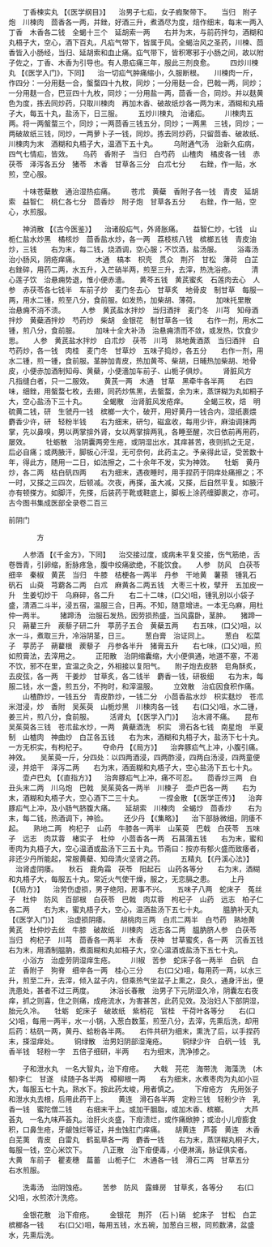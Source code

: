 <!-- { "loadSidebar": true } -->
　　丁香楝实丸 【《医学纲目》】 　治男子七疝，女子瘕聚带下。　　当归　附子炮　川楝肉　茴香各一两，并銼，好酒三升，煮酒尽为度，焙作细末，每末一两入　丁香　木香各二钱　全蝎十三个　延胡索一两　　右并为末，与前药拌匀，酒糊和丸梧子大，空心，酒下百丸，凡疝气带下，皆属于风。全蝎治风之圣药，川楝、茴香皆入小肠经，当归、延胡索和血止痛。疝气带下，皆积寒邪于小肠之间，故以附子佐之，丁香、木香为引导也。有人患疝痛三年，服此三剂良愈。
　　四炒川楝丸 【《医学入门》，下同】 　治一切疝气肿痛缩小，久服断根。　　川楝肉一斤，作四分：一分用麸一合，螌蝥四十九枚，同炒；一分用麸一合，巴戟一两，同炒；一分用麸一合，巴豆四十九枚，同炒；一分用盐一两，茴香一合，同炒。并以麸黄色为度，拣去同炒药，只取川楝肉　再加木香、破故纸炒各一两为末，酒糊和丸梧子大，每五十丸，盐汤下，日三服。
　　五炒川楝丸　治诸疝。
　　川楝肉五两。将一两螌蝥三个，同炒；一两茴香三钱五分，同炒；一两黑　三钱，同炒；一两破故纸三钱，同炒，一两萝卜子一钱，同炒。拣去同炒药，只留茴香、破故纸、川楝肉为末　酒糊和丸梧子大，温酒下五十丸。
　　乌附通气汤　治新久疝病，四气七情疝，皆效。　　乌药　香附子　当归　白芍药　山楂肉　橘皮各一钱　赤茯苓　泽泻各五分　猪苓　木香　甘草各三分　白朮七分　　右銼，作一贴，水煎，空心服。

　　十味苍蘗散　通治湿热疝痛。
　　苍朮　黄蘗　香附子各一钱　青皮　延胡索　益智仁　桃仁各七分　茴香炒　附子炮　甘草各五分　　右銼，作一贴，空心，水煎服。

　　神消散 【《古今医鉴》】 　治诸般疝气，外肾胀痛。　　益智仁炒，七钱　山栀仁盐水炒黑　橘核炒　茴香盐水炒，各一两　荔枝核八钱　槟榔五钱　青皮油炒，三钱　　右为末，每二钱，烧酒调，空心服；不饮酒，盐汤服。
　　浴毒汤　治小肠风，阴疮痒痛。
　　木通　槁本　枳壳　贯众　荆芥　甘松　薄荷　白芷　　右銼碎，用药二两，水五升，入芒硝半两，煎至三升，去滓，热洗浴疮。
　　清心莲子饮　治悬痈势退，惟小便赤濇。　　黄芩五钱　黄芪蜜炙　石莲肉去心　人参　赤茯苓各七钱半　车前子炒　麦门冬去心　甘草炙　地骨皮　制甘草　每服一两，用水二锺，煎至八分，食前服。如发热，加柴胡、薄荷。
　　加味托里散　治悬痈不消不溃。
　　人参　黄芪盐水拌炒　当归酒拌　麦门冬　川芎　知母酒拌炒　黄蘗酒拌炒　芍药炒　柴胡　金银花　制甘草各一钱　　右作一剂，用水二锺，煎八分，食前服。
　　加味十全大补汤　治悬痈溃而不敛，或发热，饮食少思。　　人参　黄芪盐水拌炒　白朮炒　茯苓　川芎　熟地黄酒蒸　当归酒拌　白芍药炒，各一钱　肉桂　麦门冬　甘草炒　五味子捣炒，各五分　　右作一剂，用水二锺，煎一锺，食前服。茎肿加青皮，热加黄芩、柴胡，日晡热加柴胡、地骨皮，小便赤加酒制知母、黄蘗，小便濇加车前子、山栀子俱炒。
　　肾脏风方　凡指缝白者，只一二服效。　　黄芪一两　木通　甘草　黑牵牛各半两　　右四味，细銼，用螌蝥七枚，去翅，同药炒焦黑，去螌蝥，余为末，蒸饼糊为丸如桐子大，空心盐汤下三十丸。
　　全蝎散　治肾脏风发疮痒。
　　全蝎三枚，焙　明硫黄二钱，研　生虢丹一钱　槟榔一大个，破开，用好黄丹一钱合内，湿纸裹煨　麝香少许，研　轻粉半钱　　右为细末，研匀，磁盒收，每用少许，麻油调抹两掌，先以鼻嗅，男以两掌揜外肾，女以两掌揜两乳，各睡至醒，次日依前再用药，屡效。
　　牡蛎散　治阴囊两旁生疮，或阴湿出水，其痒甚苦，夜则抓之无足，后必自痛；或两腋汗，脚板心汗湿，无可奈何，此药主之。予亲得此证，受苦数十年，得此方，随用一二日，如法擦之，二十余年不发，实为神效。　　牡蛎　黄丹炒，各二两　枯白矾四两　　右为细末，遇夜睡时，用手捏药于阴痒处痛擦之；不一时，又搽之三四次，后顿减。次夜，再搽，虽大减，又搽，后自然平复。如腋汗亦有顿搽方。如脚汗，先搽，后装药于靴或鞋底上，脚板上涂药缠脚裹之，亦可。古今图书集成医部全录卷二百三

前阴门

　　　　方

　　人参酒 【《千金方》，下同】 　治交接过度，或病未平复交接，伤气筋绝，舌卷唇青，引卵缩，胻脉疼急，腹中绞痛欲绝，不能饮食。　　人参　防风　白茯苓　细辛　秦椒　黄芪　当归　牛膝　桔梗各一两半　丹参　干地黄　薯蓣　锺乳石　矾石　山萸　芎藭各二两　白朮　麻黄各二两五钱　大枣三十枚，擘开　五加皮一升　生姜切炒干　乌麻碎，各二升　　右二十二味，(口父)咀，锺乳别以小袋子盛，清酒二斗半，浸五宿，温服三合，日再。不知，随意增进。一本无乌麻，用杜仲一两半。
　　猪蹄汤　治服石发热，因劳损热盛，当风露卧，茎肿。　　猪蹄一只　蒴藋三升　蒺藜子研二升　葶苈子五合　黄蘗五两　　右五味，(口父)咀，以水一斗，煮取三升，冷浴阴茎，日三。
　　葱白膏　治证同上。
　　葱白　松菜子　葶苈子　蒴藋根　蒺藜子　丹参各半升　猪膏五升　　右七味，(口父)咀，煎如煎膏法，去滓用之。
　　正阳散　治阴缩囊缩，大小便俱通，地道不塞，不渴不饮，邪不在里，宜温之灸之，外相接以复阳气。　　附子炮去皮脐　皂角酥炙，去皮弦，各一两　干姜炒　甘草炙，各二钱半　麝香一钱，研极细　　右为末，每服二钱，水一盏，煎五分，不拘时，和滓温服。
　　立效散　治疝因食积作痛。
　　山楂酢炒，一钱五分　青皮酢炒，一钱二分　小茴香盐水炒　枳实麸炒　苍朮米泔浸，炒　香附　吴茱萸　山栀炒黑　川楝肉各一钱　　右(口父)咀，水二锺，姜三片，煎八分，食前服。
　　活肾丸 【《医学入门》】 　治木肾不痛。　　昆布　吴茱萸各三钱　苍朮盐水炒，一两　黄蘗酒洗　枳实　滑石各七钱　南星炮　半夏制　山樝肉　神曲炒　白芷各五钱　　右为末，酒糊和丸梧子大，盐汤下七十丸。一方无枳实，有枸杞子。
　　夺命丹 【《局方》】 　治奔豚疝气上冲，小腹引痛。神效。　　吴茱萸一斤，分四处：以四两酒浸，四两酢浸，四两白汤浸，四两童便浸，并焙干　泽泻二两　　右为末，酒面糊和丸梧子大，空心盐汤下五七十丸。
　　壶卢巴丸 【《直指方》】 　治奔豚疝气上冲，痛不可忍。　　茴香炒三两　白丑头末二两　川乌炮　巴戟　吴茱萸各一两半　川楝子　壶卢巴各一两　　右为末，酒糊和丸梧子大，空心酒下二三十丸。
　　一捏金散 【《医学正传》】 　治奔豚疝气上冲，及小肠气脐腹大痛。　　延胡索　川楝肉　全蝎炒　茴香炒
　　右为末，每二钱，热酒调下，神验。
　　还少丹 【《集略》】 　治下部脉微细，阴痿不起。　　熟地二两　枸杞子　山药　牛膝各一两半　山茱萸　巴戟　白茯苓　五味子　远志　肉苁蓉　楮实子　杜仲　小茴香各一两　石菖蒲五钱　　右为末，蜜和枣肉为丸梧子大，空心温酒或盐汤下三五十丸。节斋曰：按亦有郁火盛而致痿者，非还少丹所能起，常服黄蘗、知母清火坚肾之药。
　　五精丸 【《丹溪心法》】 　治肾虚阴痿。　　秋石　鹿角霜　茯苓　阳起石　山药各等分　　右为末，酒糊和丸梧子大，每服五十丸，常近火气使干燥，服之，无恋膈之患。
　　上丹 【《局方》】 　治劳伤虚损，男子绝阳，房事不兴。　　五味子八两　蛇床子　菟丝子　杜仲　防风　百部根　白茯苓　巴戟　肉苁蓉　枸杞子　山药　远志　柏子仁各二两　　右为末，蜜丸梧子大，空心，温酒盐汤下五七十丸。
　　腽肭补天丸 【《医学入门》】 　治虚损阴痿。　　胡桃肉三两　白朮二两半　白芍药　熟地黄　黄芪　杜仲炒去丝　牛膝　破故纸　川楝肉　远志各二两　腽肭脐人参　白茯苓　当归　枸杞子　川芎　茴香各一两半　木香　茯神　甘草蜜炙，各一两　沉香五钱　　右为末，用酒制腽肭，煮面糊和丸如梧子大，空心温酒或盐汤下五七十丸。
　　小浴方　治虚劳阴湿痒生疮。
　　川椒　苦参　蛇床子各一两半　白矾　白芷　香附子　狗脊　细辛各一两　桂心三分　　右(口父)咀，每用药一两，以水三升，煎至二升，去滓，倾入盆子内，但乘热气坐盆子上熏之，良久，通身汗出，便洗患处，甚者不过三两度。
　　沐浴长春散　治男子下元阴湿久冷，阴囊左右夜痒，抓之则喜，住之则痛，成疮流水，为害甚苦，此药见效。及治妇人下部阴湿，胎元久冷。　　牡蛎　蛇床子　破故纸　紫梢花　官桂　干荷叶各等分　　右(口父)咀，每用一两半，水一小锅，入葱白数茎，煎至八分，去滓，先熏后洗，却用后药：枯矾一两，黄丹、蛤粉各半两。　　右件共研为细末，熏洗了后，以手捏药末，搽湿痒处。
　　铜绿散　治男妇阴部湿淹疮。
　　铜绿少许　白矾一钱　乳香半钱　轻粉一字　五倍子细研，半两　　右为细末，洗净掺之。

　　子和泄水丸　一名大智丸，治下疳疮。　　大戟　芫花　海带洗　海藻洗　(木郁)李仁　甘遂　续随子各半两　樟柳根一两　　右为细末，水煮枣肉为丸如小豆大，每服五七十丸，熟水下。按此药太峻，用者慎之。
　　下疳疮方　先用张子和泄水丸去根，后用此药干上。　　黄连　滑石各半两　定粉三钱　轻粉少许　乳香一钱　蜜陀僧二钱　　右细末干上。或加干胭脂，或加木香、槟榔。
　　大芦荟丸　一名九味芦荟丸。治肝火炎盛，下疳溃烂，或作痛焮肿；或治小儿疳膨食积，口鼻生疮，牙龈蚀烂等证，并虫蚀肛门痒痛。　　胡黄连　芦荟　黄连　木香　白芜荑　青皮　白雷丸　鹤虱草各一两　麝香一钱　　右为末，蒸饼糊丸桐子大，每服一钱，空心米饮下。
　　八正散　治下疳便毒，小便淋漓，脉证俱实者。　　大黄　车前子　瞿麦穗　萹蓄　山栀子仁　木通各一钱　滑石二两　甘草五分　　右水煎服。

　　洗毒汤　治阴蚀疮。
　　苦参　防风　露蜂房　甘草炙，各等分　　右(口父)咀，水煎浓汁洗疮。

　　金银花散　治下疳疮。
　　金银花　荆芥　(石卜)硝　蛇床子　甘松　白芷　槟榔各一钱　　右(口父)咀，每用五钱，水五碗，加葱白三根，同煎数沸，盆盛水，先熏后洗。
